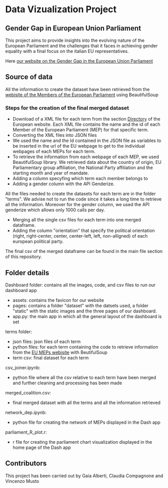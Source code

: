# Data Vizualization Project

## Gender Gap in European Union Parliament

This project aims to provide insights into the evolving nature of the European Parliament and the challenges that it faces in achieving gender equality with a final focus on the italian EU representatives.

Here [our website on the Gender Gap in the European Union Parliament](https://gendergap-eu.herokuapp.com/)

## Source of data
All the information to create the dataset have been retrieved from the [webisite of the Members of the European Parliament](https://www.europarl.europa.eu/meps/en/home) using BeautifulSoup

### Steps for the creation of the final merged dataset 

- Download of a XML file for each term from the section [Directory](https://www.europarl.europa.eu/meps/en/directory) of the European website. Each XML file contains the name and the id of each Member of the European Parliament (MEP) for that specific term.
- Converting the XML files into JSON files
- We used the name and the Id contained in the JSON file as variables to be inserted in the url of the EU webpage to get to the individual webpages of each MEPs for each term. 
- To retrieve the information from each webpage of each MEP, we used BeautifulSoup library. We retrieved data about the country of origin, EU Parliamentary group affiliation, the National Party affiliation and the starting month and year of mandate.
- Adding a column specyfing which term each member belongs to 
- Adding a gender column with the API Genderize. 

All the files needed to create the datasets for each term are in the folder "terms". We advise not to run the code since it takes a long time to retrieve all the information. Moreover for the gender column, we used the API genderize which allows only 1000 calls per day. 

- Merging all the single csv files for each term into one merged dataframe. 
- Adding the column "orientation" that specify the political orientation (right, right-center, center, center-left, left, non-alligned) of each european political party.

The final csv of the merged dataframe can be found in the main file section of this repository.

## Folder details

Dashboard folder: contains all the images, code, and csv files to run our dashboard app
- assets: contains the favicon for our website
- pages: contains a folder "dataset" with the datsets used, a folder "static" with the static images and the three pages of our dashboard. 
- app.py: the main app in which all the general layout of the dashboard is set 

terms folder: 
- json files: json files of each term 
- python files: for each term containing the code to retrieve information from the [EU MEPs webisite](https://www.europarl.europa.eu/meps/en/home) with BeutifulSoup
- term csv: final dataset for each term 

csv_joiner.ipynb: 
- python file where all the csv relative to each term have been merged and further cleaning and processing has been made 

merged_coalition.csv:
- final merged dataset with all the terms and all the information retrieved

network_dep.ipynb:
- python file for creating the network of MEPs displayed in the Dash app

parliament_R_plot.r:
- r file for creating the parliament chart visualization displayed in the home page of the Dash app 

## Contributors
This project has been carried out by Gaia Alberti, Claudia Compagnone and Vincenzo Musto

